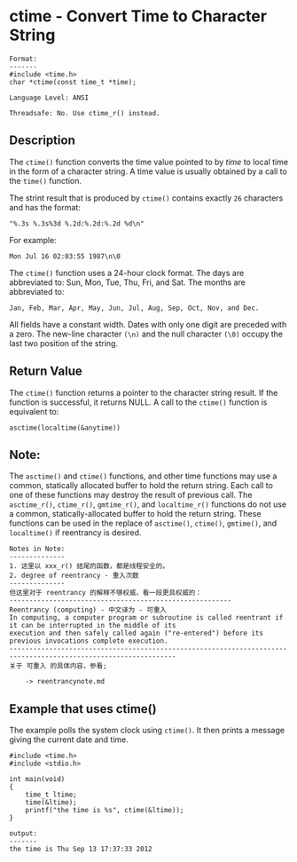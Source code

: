 # ctime - Convert Time to Character String

	Format:
	-------
	#include <time.h>
	char *ctime(const time_t *time);

	Language Level: ANSI

	Threadsafe: No. Use ctime_r() instead.

## Description
The `ctime()` function converts the time value pointed to by *time* to local time in the form of a character string. A time value is usually obtained by a call to the `time()` function.

The strint result that is produced by `ctime()` contains exactly `26` characters and has the format:

	"%.3s %.3s%3d %.2d:%.2d:%.2d %d\n"

For example:

	Mon Jul 16 02:03:55 1987\n\0

The `ctime()` function uses a 24-hour clock format. The days are abbreviated to: Sun, Mon, Tue, Thu, Fri, and Sat. The months are abbreviated to:

	Jan, Feb, Mar, Apr, May, Jun, Jul, Aug, Sep, Oct, Nov, and Dec.

All fields have a constant width. Dates with only one digit are preceded with a zero. The new-line character `(\n)` and the null character `(\0)` occupy the last two position of the string.

## Return Value
The `ctime()` function returns a pointer to the character string result. If the function is successful, it returns NULL. A call to the `ctime()` function is equivalent to:

	asctime(localtime(&anytime))

## Note:
The `asctime()` and `ctime()` functions, and other time functions may use a common, statically allocated buffer to hold the return string. Each call to one of these functions may destroy the result of previous call. The `asctime_r()`, `ctime_r()`, `gmtime_r()`, and `localtime_r()` functions do not use a common, statically-allocated buffer to hold the return string. These functions can be used in the replace of `asctime()`, `ctime()`, `gmtime()`, and `localtime()` if reentrancy is desired.

	Notes in Note:
	--------------
	1. 这里以 xxx_r() 结尾的函数，都是线程安全的。
	2. degree of reentrancy - 重入次数
	--------------
	但这里对于 reentrancy 的解释不够权威，看一段更具权威的：
	--------------------------------------------------------
	Reentrancy (computing) - 中文译为 - 可重入
	In computing, a computer program or subroutine is called reentrant if it can be interrupted in the middle of its 
	execution and then safely called again ("re-entered") before its previous invocations complete execution.
	----------------------------------------------------------------------------------------------------------------
	关于 可重入 的具体内容，参看;

		-> reentrancynote.md

## Example that uses ctime()
The example polls the system clock using `ctime()`. It then prints a message giving the current date and time.

	#include <time.h>
	#include <stdio.h>

	int main(void)
	{
		time_t ltime;
		time(&ltime);	
		printf("the time is %s", ctime(&ltime));
	}

	output:
	-------
	the time is Thu Sep 13 17:37:33 2012
